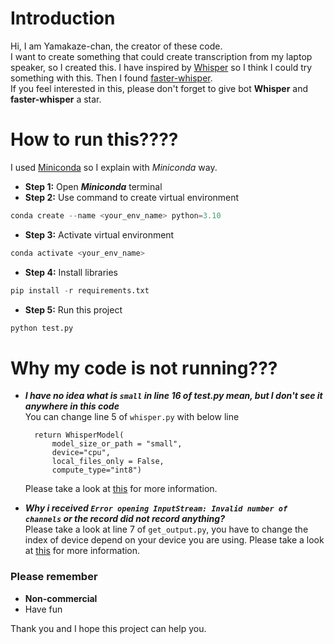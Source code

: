 # Introduction
Hi, I am Yamakaze-chan, the creator of these code.   
I want to create something that could create transcription from my laptop speaker, so I created this. I have inspired by [Whisper](https://openai.com/index/whisper/) so I think I could try something with this. Then I found [faster-whisper](https://github.com/SYSTRAN/faster-whisper).   
If you feel interested in this, please don't forget to give bot **Whisper** and **faster-whisper** a star.
# How to run this????
I used [Miniconda](https://docs.anaconda.com/miniconda/) so I explain with *Miniconda* way.
- **Step 1:** Open ***Miniconda*** terminal
- **Step 2:** Use command to create virtual environment
```py
conda create --name <your_env_name> python=3.10
```
- **Step 3:** Activate virtual environment
```py
conda activate <your_env_name>
```
- **Step 4:** Install libraries
```py
pip install -r requirements.txt
```
- **Step 5:** Run this project
```py
python test.py
```
# Why my code is not running???
- ***I have no idea what is `small` in line 16 of test.py mean, but I don't see it anywhere in this code***   
  You can change line 5 of `whisper.py` with below line
  ```
    return WhisperModel(
        model_size_or_path = "small", 
        device="cpu", 
        local_files_only = False, 
        compute_type="int8")
  ```
  Please take a look at [this](https://github.com/SYSTRAN/faster-whisper) for more information.   
     
- ***Why i received `Error opening InputStream: Invalid number of channels` or the record did not record anything?***   
  Please take a look at line 7 of `get_output.py`, you have to change the index of device depend on your device you are using. Please take a look at [this](https://python-sounddevice.readthedocs.io/en/0.3.12/api.html#sounddevice.default) for more information.

### Please remember
- **Non-commercial**
- Have fun

Thank you and I hope this project can help you.